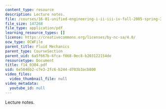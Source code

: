 ```yaml
---
content_type: resource
description: Lecture notes.
file: /courses/16-01-unified-engineering-i-ii-iii-iv-fall-2005-spring-2006/6e5046b2c7e32fc6b244d703b3acb800_f14_0304.pdf
file_size: 147268
file_type: application/pdf
learning_resource_types: []
license: https://creativecommons.org/licenses/by-nc-sa/4.0/
ocw_type: OCWFile
parent_title: Fluid Mechanics
parent_type: CourseSection
parent_uid: 6a5f667b-6fca-f068-0ec8-b203122154de
resourcetype: Document
title: f14_0304.pdf
uid: 6e5046b2-c7e3-2fc6-b244-d703b3acb800
video_files:
  video_thumbnail_file: null
video_metadata:
  youtube_id: null
---
```

Lecture notes.